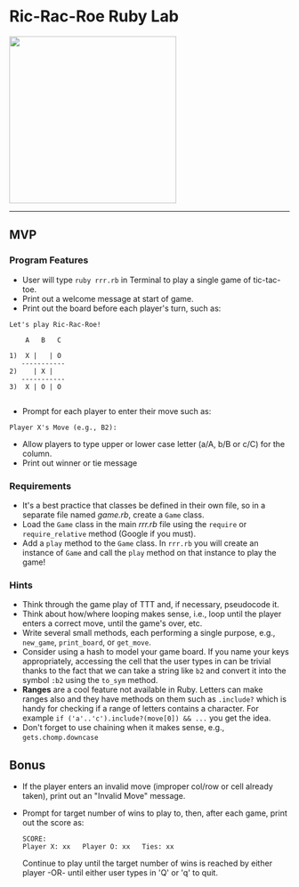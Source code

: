 # Ric-Rac-Roe Ruby Lab
<img src="https://i.imgur.com/d51LMkh.jpg" width="300">

---
## MVP

### Program Features
- User will type `ruby rrr.rb` in Terminal to play a single game of tic-tac-toe.
- Print out a welcome message at start of game.
- Print out the board before each player's turn, such as:

```
Let's play Ric-Rac-Roe!

    A   B   C

1)  X |   | O 
   -----------
2)    | X |  
   -----------
3)  X | O | O 
  
```
- Prompt for each player to enter their move such as:

```
Player X's Move (e.g., B2):  
``` 
- Allow players to type upper or lower case letter (a/A, b/B or c/C) for the column.
- Print out winner or tie message

### Requirements
- It's a best practice that classes be defined in their own file, so in a separate file named _game.rb_, create a `Game` class.
- Load the `Game` class in the main _rrr.rb_ file using the `require` or `require_relative` method (Google if you must).
- Add a `play` method to the `Game` class. In `rrr.rb` you will create an instance of `Game` and call the `play` method on that instance to play the game!

### Hints
- Think through the game play of TTT and, if necessary, pseudocode it.
- Think about how/where looping makes sense, i.e., loop until the player enters a correct move, until the game's over, etc.
- Write several small methods, each performing a single purpose, e.g., `new_game`, `print_board`, or `get_move`.
- Consider using a hash to model your game board. If you name your keys appropriately, accessing the cell that the user types in can be trivial thanks to the fact that we can take a string like `b2` and convert it into the symbol `:b2` using the `to_sym` method.
- **Ranges** are a cool feature not available in Ruby.  Letters can make ranges also and they have methods on them such as `.include?` which is handy for checking if a range of letters contains a character.  For example `if ('a'..'c').include?(move[0]) && ...` you get the idea.
- Don't forget to use chaining when it makes sense, e.g., `gets.chomp.downcase`

## Bonus

- If the player enters an invalid move (improper col/row or cell already taken), print out an "Invalid Move" message.
- Prompt for target number of wins to play to, then, after each game, print out the score as:

	```
	SCORE:
	Player X: xx   Player O: xx   Ties: xx
	```
	Continue to play until the target number of wins is reached by either player -OR- until either user types in 'Q' or 'q' to quit.
